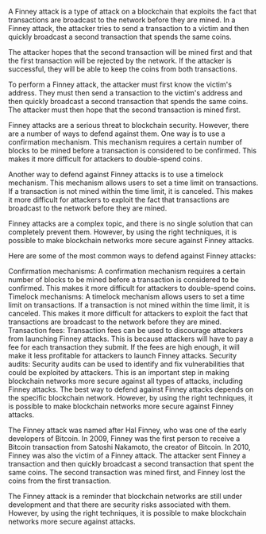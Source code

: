 
A Finney attack is a type of attack on a blockchain that exploits the fact that transactions are broadcast to the network before they are mined. In a Finney attack, the attacker tries to send a transaction to a victim and then quickly broadcast a second transaction that spends the same coins.

The attacker hopes that the second transaction will be mined first and that the first transaction will be rejected by the network. If the attacker is successful, they will be able to keep the coins from both transactions.

To perform a Finney attack, the attacker must first know the victim's address. They must then send a transaction to the victim's address and then quickly broadcast a second transaction that spends the same coins. The attacker must then hope that the second transaction is mined first.

Finney attacks are a serious threat to blockchain security. However, there are a number of ways to defend against them. One way is to use a confirmation mechanism. This mechanism requires a certain number of blocks to be mined before a transaction is considered to be confirmed. This makes it more difficult for attackers to double-spend coins.

Another way to defend against Finney attacks is to use a timelock mechanism. This mechanism allows users to set a time limit on transactions. If a transaction is not mined within the time limit, it is canceled. This makes it more difficult for attackers to exploit the fact that transactions are broadcast to the network before they are mined.

Finney attacks are a complex topic, and there is no single solution that can completely prevent them. However, by using the right techniques, it is possible to make blockchain networks more secure against Finney attacks.

Here are some of the most common ways to defend against Finney attacks:

Confirmation mechanisms: A confirmation mechanism requires a certain number of blocks to be mined before a transaction is considered to be confirmed. This makes it more difficult for attackers to double-spend coins.
Timelock mechanisms: A timelock mechanism allows users to set a time limit on transactions. If a transaction is not mined within the time limit, it is canceled. This makes it more difficult for attackers to exploit the fact that transactions are broadcast to the network before they are mined.
Transaction fees: Transaction fees can be used to discourage attackers from launching Finney attacks. This is because attackers will have to pay a fee for each transaction they submit. If the fees are high enough, it will make it less profitable for attackers to launch Finney attacks.
Security audits: Security audits can be used to identify and fix vulnerabilities that could be exploited by attackers. This is an important step in making blockchain networks more secure against all types of attacks, including Finney attacks.
The best way to defend against Finney attacks depends on the specific blockchain network. However, by using the right techniques, it is possible to make blockchain networks more secure against Finney attacks.

The Finney attack was named after Hal Finney, who was one of the early developers of Bitcoin. In 2009, Finney was the first person to receive a Bitcoin transaction from Satoshi Nakamoto, the creator of Bitcoin. In 2010, Finney was also the victim of a Finney attack. The attacker sent Finney a transaction and then quickly broadcast a second transaction that spent the same coins. The second transaction was mined first, and Finney lost the coins from the first transaction.

The Finney attack is a reminder that blockchain networks are still under development and that there are security risks associated with them. However, by using the right techniques, it is possible to make blockchain networks more secure against attacks.
